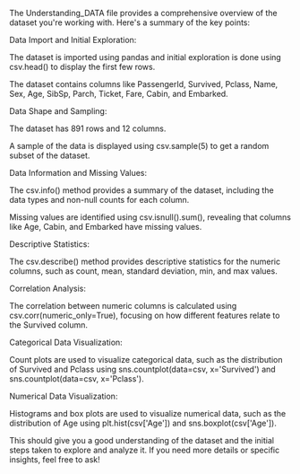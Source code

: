 The Understanding_DATA file provides a comprehensive overview of the dataset you're working with. Here's a summary of the key points:

Data Import and Initial Exploration:

The dataset is imported using pandas and initial exploration is done using csv.head() to display the first few rows.

The dataset contains columns like PassengerId, Survived, Pclass, Name, Sex, Age, SibSp, Parch, Ticket, Fare, Cabin, and Embarked.

Data Shape and Sampling:

The dataset has 891 rows and 12 columns.

A sample of the data is displayed using csv.sample(5) to get a random subset of the dataset.

Data Information and Missing Values:

The csv.info() method provides a summary of the dataset, including the data types and non-null counts for each column.

Missing values are identified using csv.isnull().sum(), revealing that columns like Age, Cabin, and Embarked have missing values.

Descriptive Statistics:

The csv.describe() method provides descriptive statistics for the numeric columns, such as count, mean, standard deviation, min, and max values.

Correlation Analysis:

The correlation between numeric columns is calculated using csv.corr(numeric_only=True), focusing on how different features relate to the Survived column.

Categorical Data Visualization:

Count plots are used to visualize categorical data, such as the distribution of Survived and Pclass using sns.countplot(data=csv, x='Survived') and sns.countplot(data=csv, x='Pclass').

Numerical Data Visualization:

Histograms and box plots are used to visualize numerical data, such as the distribution of Age using plt.hist(csv['Age']) and sns.boxplot(csv['Age']).

This should give you a good understanding of the dataset and the initial steps taken to explore and analyze it. If you need more details or specific insights, feel free to ask!
